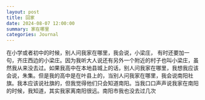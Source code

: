 ```yaml
---
layout: post
title: 回家
date: 2024-08-07 12:00:00
summary: 家在哪里
categories: Journal
---
```

在小学或者初中的时候，别人问我家在哪里，我会说，小梁庄， 有时还要加一句，齐庄西边的小梁庄。因为我听大人说还有另外一个附近的村子也叫小梁庄，虽然我从来没去过。如果我高中在本地县城上的话，别人问我家在哪里，我想我应该会说，朱集。但是我的高中是在叶县上的，当别人问我家在哪里，我会说南阳社旗。我本应该说社旗的，但我觉得他们只会知道南阳。当我口口声声说我家在南阳的时候，我知道，其实我家离南阳很远。南阳市我也没去过几次

